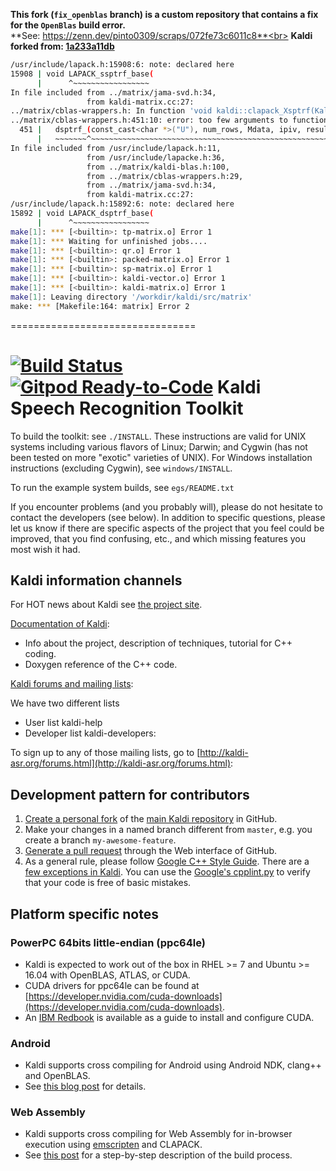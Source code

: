 **This fork (`fix_openblas` branch) is a custom repository that contains a fix for the `OpenBlas` build error.**<br>
**See: https://zenn.dev/pinto0309/scraps/072fe73c6011c8**<br>
**Kaldi forked from: [1a233a11db](https://github.com/kaldi-asr/kaldi/tree/1a233a11db0b28aa4966a4e271c839c135de5914)**<br>
```bash
/usr/include/lapack.h:15908:6: note: declared here
15908 | void LAPACK_ssptrf_base(
      |      ^~~~~~~~~~~~~~~~~~
In file included from ../matrix/jama-svd.h:34,
                 from kaldi-matrix.cc:27:
../matrix/cblas-wrappers.h: In function 'void kaldi::clapack_Xsptrf(KaldiBlasInt*, double*, KaldiBlasInt*, KaldiBlasInt*)':
../matrix/cblas-wrappers.h:451:10: error: too few arguments to function 'void dsptrf_(const char*, const int*, double*, int*, int*, size_t)'
  451 |   dsptrf_(const_cast<char *>("U"), num_rows, Mdata, ipiv, result);
      |   ~~~~~~~^~~~~~~~~~~~~~~~~~~~~~~~~~~~~~~~~~~~~~~~~~~~~~~~~~~~~~~~
In file included from /usr/include/lapack.h:11,
                 from /usr/include/lapacke.h:36,
                 from ../matrix/kaldi-blas.h:100,
                 from ../matrix/cblas-wrappers.h:29,
                 from ../matrix/jama-svd.h:34,
                 from kaldi-matrix.cc:27:
/usr/include/lapack.h:15892:6: note: declared here
15892 | void LAPACK_dsptrf_base(
      |      ^~~~~~~~~~~~~~~~~~
make[1]: *** [<builtin>: tp-matrix.o] Error 1
make[1]: *** Waiting for unfinished jobs....
make[1]: *** [<builtin>: qr.o] Error 1
make[1]: *** [<builtin>: packed-matrix.o] Error 1
make[1]: *** [<builtin>: sp-matrix.o] Error 1
make[1]: *** [<builtin>: kaldi-vector.o] Error 1
make[1]: *** [<builtin>: kaldi-matrix.o] Error 1
make[1]: Leaving directory '/workdir/kaldi/src/matrix'
make: *** [Makefile:164: matrix] Error 2
```
================================


[![Build Status](https://travis-ci.com/kaldi-asr/kaldi.svg?branch=master)](https://travis-ci.com/kaldi-asr/kaldi)
[![Gitpod Ready-to-Code](https://img.shields.io/badge/Gitpod-Ready--to--Code-blue?logo=gitpod)](https://gitpod.io/#https://github.com/kaldi-asr/kaldi) 
Kaldi Speech Recognition Toolkit
================================

To build the toolkit: see `./INSTALL`.  These instructions are valid for UNIX
systems including various flavors of Linux; Darwin; and Cygwin (has not been
tested on more "exotic" varieties of UNIX).  For Windows installation
instructions (excluding Cygwin), see `windows/INSTALL`.

To run the example system builds, see `egs/README.txt`

If you encounter problems (and you probably will), please do not hesitate to
contact the developers (see below). In addition to specific questions, please
let us know if there are specific aspects of the project that you feel could be
improved, that you find confusing, etc., and which missing features you most
wish it had.

Kaldi information channels
--------------------------

For HOT news about Kaldi see [the project site](http://kaldi-asr.org/).

[Documentation of Kaldi](http://kaldi-asr.org/doc/):
- Info about the project, description of techniques, tutorial for C++ coding.
- Doxygen reference of the C++ code.

[Kaldi forums and mailing lists](http://kaldi-asr.org/forums.html):

We have two different lists
- User list kaldi-help
- Developer list kaldi-developers:

To sign up to any of those mailing lists, go to
[http://kaldi-asr.org/forums.html](http://kaldi-asr.org/forums.html):


Development pattern for contributors
------------------------------------

1. [Create a personal fork](https://help.github.com/articles/fork-a-repo/)
   of the [main Kaldi repository](https://github.com/kaldi-asr/kaldi) in GitHub.
2. Make your changes in a named branch different from `master`, e.g. you create
   a branch `my-awesome-feature`.
3. [Generate a pull request](https://help.github.com/articles/creating-a-pull-request/)
   through the Web interface of GitHub.
4. As a general rule, please follow [Google C++ Style Guide](https://google.github.io/styleguide/cppguide.html).
   There are a [few exceptions in Kaldi](http://kaldi-asr.org/doc/style.html).
   You can use the [Google's cpplint.py](https://raw.githubusercontent.com/google/styleguide/gh-pages/cpplint/cpplint.py)
   to verify that your code is free of basic mistakes.

Platform specific notes
-----------------------

### PowerPC 64bits little-endian (ppc64le)

- Kaldi is expected to work out of the box in RHEL >= 7 and Ubuntu >= 16.04 with
  OpenBLAS, ATLAS, or CUDA.
- CUDA drivers for ppc64le can be found at [https://developer.nvidia.com/cuda-downloads](https://developer.nvidia.com/cuda-downloads).
- An [IBM Redbook](https://www.redbooks.ibm.com/abstracts/redp5169.html) is
  available as a guide to install and configure CUDA.

### Android

- Kaldi supports cross compiling for Android using Android NDK, clang++ and
  OpenBLAS.
- See [this blog post](http://jcsilva.github.io/2017/03/18/compile-kaldi-android/)
  for details.

### Web Assembly

- Kaldi supports cross compiling for Web Assembly for in-browser execution
  using [emscripten](https://emscripten.org/) and CLAPACK.
- See [this post](https://gitlab.inria.fr/kaldi.web/kaldi-wasm/-/wikis/build_details.md)
  for a step-by-step description of the build process.
